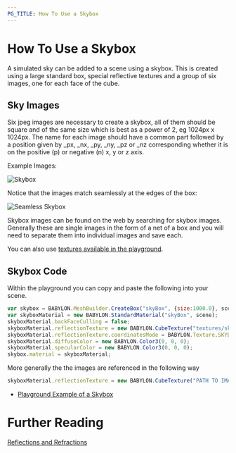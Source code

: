 ```yaml
---
PG_TITLE: How To Use a Skybox
---
```


# How To Use a Skybox
A simulated sky can be added to a scene using a skybox. This is created using a large standard box, special reflective textures and a group of six images, one for each face of the cube.

## Sky Images
Six jpeg images are necessary to create a skybox, all of them should be square and of the same size which is best as a power of 2, eg 1024px x 1024px.
The name for each image should have a common part followed by a position given by _px, _nx, _py, _ny, _pz or _nz corresponding whether 
it is on the positive (p) or negative (n) x, y or z axis.

Example Images:

![Skybox](/img/how_to/skybox.png)

Notice that the images match seamlessly at the edges of the box:

![Seamless Skybox](/img/how_to/skybox1.png)

Skybox images can be found on the web by searching for skybox images. Generally these are single images in the form of a net of a box and you will 
need to separate them into individual images and save each.

You can also use [textures available in the playground](/resources/playground_textures#cubetextures).

## Skybox Code 
Within the playground you can copy and paste the following into your scene.

```javascript
var skybox = BABYLON.MeshBuilder.CreateBox("skyBox", {size:1000.0}, scene);
var skyboxMaterial = new BABYLON.StandardMaterial("skyBox", scene);
skyboxMaterial.backFaceCulling = false;
skyboxMaterial.reflectionTexture = new BABYLON.CubeTexture("textures/skybox", scene);
skyboxMaterial.reflectionTexture.coordinatesMode = BABYLON.Texture.SKYBOX_MODE;
skyboxMaterial.diffuseColor = new BABYLON.Color3(0, 0, 0);
skyboxMaterial.specularColor = new BABYLON.Color3(0, 0, 0);
skybox.material = skyboxMaterial;
```

More generally the the images are referenced in the following way

```javascript
skyboxMaterial.reflectionTexture = new BABYLON.CubeTexture("PATH TO IMAGES FOLDER/COMMON PART OF NAMES", scene);
```

* [Playground Example of a Skybox](http://www.babylonjs-playground.com/#UU7RQ#1)

# Further Reading

[Reflections and Refractions](/how_to/reflect)
